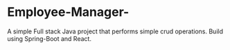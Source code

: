 # Employee-Manager-
A simple Full stack Java project that performs simple crud operations. Build using Spring-Boot and  React.
